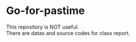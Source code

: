 # Go-for-pastime  
This repository is NOT useful.  
There are datas and source codes for class report.
